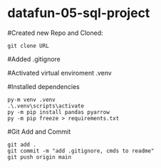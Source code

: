 # datafun-05-sql-project


#Created new Repo and Cloned:
```
git clone URL
```
#Added .gitignore 

#Activated virtual enviroment
.venv

#Installed dependencies

```
py-m venv .venv
.\.venv\scripts\activate
py -m pip install pandas pyarrow
py -m pip freeze > requirements.txt
```
#Git Add and Commit
``` 
git add .
git commit -m "add .gitignore, cmds to readme"
git push origin main
```
